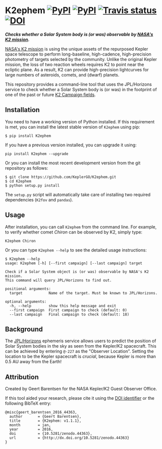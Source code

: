 # K2ephem [![PyPI](http://img.shields.io/pypi/v/K2ephem.svg)](https://pypi.python.org/pypi/K2ephem/) [![PyPI](http://img.shields.io/pypi/dm/K2ephem.svg)](https://pypi.python.org/pypi/K2ephem/) [![Travis status](https://travis-ci.org/KeplerGO/K2ephem.svg)](https://travis-ci.org/KeplerGO/K2ephem) [![DOI](https://zenodo.org/badge/doi/10.5281/zenodo.44363.svg)](http://dx.doi.org/10.5281/zenodo.44363)
***Checks  whether a Solar System body is (or was) observable by [NASA's K2 mission](http://keplerscience.arc.nasa.gov).***

[NASA's K2 mission](http://keplerscience.arc.nasa.gov) is using 
the unique assets of the repurposed Kepler space telescope 
to perform long-baseline, high-cadence, high-precision photometry 
of targets selected by the community. 
Unlike the original Kepler mission, the loss of two reaction wheels 
requires K2 to point near the ecliptic plane. 
As a result, K2 can provide high-precision lightcurves 
for large numbers of asteroids, comets, and (dwarf) planets.  

This repository provides a command-line tool that uses the JPL/Horizons
service to check whether a Solar System body is (or was) in the footprint
of one of the past or future [K2 Campaign fields](http://keplerscience.arc.nasa.gov/k2-fields.html).

## Installation
You need to have a working version of Python installed.
If this requirement is met, you can install the latest stable version
of `K2ephem` using pip:
```
$ pip install K2ephem
```
If you have a previous version installed, you can upgrade it using:
```
pip install K2ephem --upgrade
```
Or you can install the most recent development version
from the git repository as follows:
```
$ git clone https://github.com/KeplerGO/K2ephem.git
$ cd K2ephem
$ python setup.py install
```
The `setup.py` script will automatically take care of installing two required dependencies (`K2fov` and `pandas`).

## Usage
After installation, you can call `K2ephem` from the command line.
For example, to verify whether comet *Chiron* can be observed by K2,
simply type:
```
K2ephem Chiron
```

Or you can type `K2ephem --help` to see the detailed usage instructions:
```
$ K2ephem --help
usage: K2ephem [-h] [--first campaign] [--last campaign] target

Check if a Solar System object is (or was) observable by NASA's K2 mission.
This command will query JPL/Horizons to find out.

positional arguments:
  target            Name of the target. Must be known to JPL/Horizons.

optional arguments:
  -h, --help        show this help message and exit
  --first campaign  First campaign to check (default: 0)
  --last campaign   Final campaign to check (default: 18)
```

## Background
The [JPL/Horizons](http://ssd.jpl.nasa.gov/horizons.cgi)
ephemeris service allows users to predict the position
of Solar System bodies in the sky as seen from the Kepler/K2 spacecraft.
This can be achieved by entering `@-227` as the "Observer Location".
Setting the location to be the Kepler spacecraft is *crucial*,
because Kepler is more than 0.5 AU away from the Earth!

## Attribution
Created by Geert Barentsen for the NASA Kepler/K2 Guest Observer Office.

If this tool aided your research, please cite it using the [DOI identifier](http://dx.doi.org/10.5281/zenodo.44363)
or the following BibTeX entry:
```
@misc{geert_barentsen_2016_44363,
  author       = {Geert Barentsen},
  title        = {K2ephem: v1.1.1},
  month        = jan,
  year         = 2016,
  doi          = {10.5281/zenodo.44363},
  url          = {http://dx.doi.org/10.5281/zenodo.44363}
}
```

